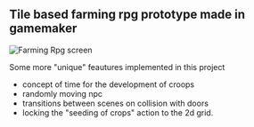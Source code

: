 ## Tile based farming rpg prototype made in gamemaker

![Farming Rpg screen](https://github.com/Tsubanee/GameDev/blob/master/Farming%20RPG%20GameMaker/Farming-screen2.png)


Some more "unique" feautures implemented in this project

 - concept of time for the development of croops
 - randomly moving npc
 - transitions between scenes on collision with doors
 - locking the "seeding of crops" action to the 2d grid. 
 
